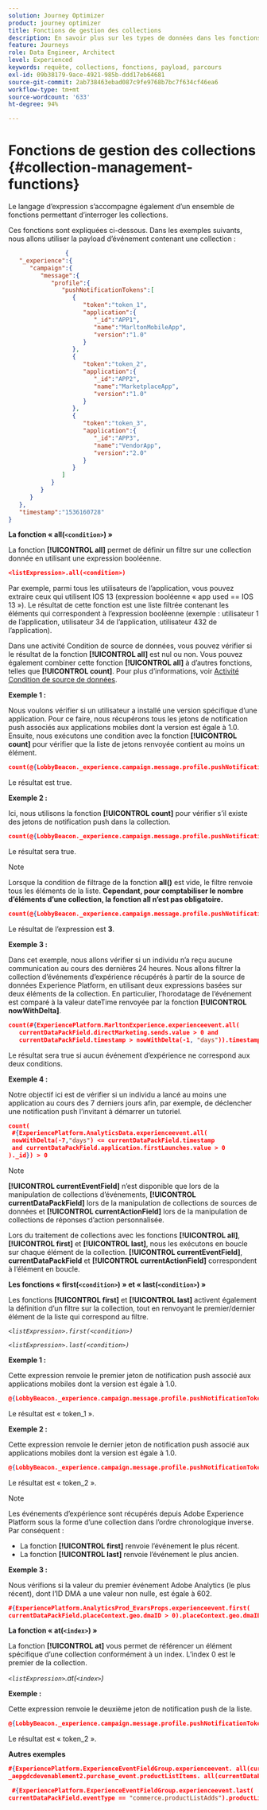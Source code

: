 ```yaml
---
solution: Journey Optimizer
product: journey optimizer
title: Fonctions de gestion des collections
description: En savoir plus sur les types de données dans les fonctions de gestion des collections
feature: Journeys
role: Data Engineer, Architect
level: Experienced
keywords: requête, collections, fonctions, payload, parcours
exl-id: 09b38179-9ace-4921-985b-ddd17eb64681
source-git-commit: 2ab738463ebad087c9fe9768b7bc7f634cf46ea6
workflow-type: tm+mt
source-wordcount: '633'
ht-degree: 94%

---
```


# Fonctions de gestion des collections {#collection-management-functions}

Le langage d’expression s’accompagne également d’un ensemble de fonctions permettant d’interroger les collections.

Ces fonctions sont expliquées ci-dessous. Dans les exemples suivants, nous allons utiliser la payload d’événement contenant une collection :

```json
                { 
   "_experience":{ 
      "campaign":{ 
         "message":{ 
            "profile":{ 
               "pushNotificationTokens":[ 
                  { 
                     "token":"token_1",
                     "application":{ 
                        "_id":"APP1",
                        "name":"MarltonMobileApp",
                        "version":"1.0"
                     }
                  },
                  { 
                     "token":"token_2",
                     "application":{ 
                        "_id":"APP2",
                        "name":"MarketplaceApp",
                        "version":"1.0"
                     }
                  },
                  { 
                     "token":"token_3",
                     "application":{ 
                        "_id":"APP3",
                        "name":"VendorApp",
                        "version":"2.0"
                     }
                  }
               ]
            }
         }
      }
   },
   "timestamp":"1536160728"
}
```

**La fonction « all(`<condition>`) »**

La fonction **[!UICONTROL all]** permet de définir un filtre sur une collection donnée en utilisant une expression booléenne.

```json
<listExpression>.all(<condition>)
```

Par exemple, parmi tous les utilisateurs de l’application, vous pouvez extraire ceux qui utilisent IOS 13 (expression booléenne « app used == IOS 13 »). Le résultat de cette fonction est une liste filtrée contenant les éléments qui correspondent à l’expression booléenne (exemple : utilisateur 1 de l’application, utilisateur 34 de l’application, utilisateur 432 de l’application).

Dans une activité Condition de source de données, vous pouvez vérifier si le résultat de la fonction **[!UICONTROL all]** est nul ou non. Vous pouvez également combiner cette fonction **[!UICONTROL all]** à d’autres fonctions, telles que **[!UICONTROL count]**. Pour plus d’informations, voir [Activité Condition de source de données](../condition-activity.md#data_source_condition).

**Exemple 1 :**

Nous voulons vérifier si un utilisateur a installé une version spécifique d’une application. Pour ce faire, nous récupérons tous les jetons de notification push associés aux applications mobiles dont la version est égale à 1.0. Ensuite, nous exécutons une condition avec la fonction **[!UICONTROL count]** pour vérifier que la liste de jetons renvoyée contient au moins un élément. 

```json
count(@{LobbyBeacon._experience.campaign.message.profile.pushNotificationTokens.all(currentEventField.application.version == "1.0").token}) > 0
```

Le résultat est true.

**Exemple 2 :**

Ici, nous utilisons la fonction **[!UICONTROL count]** pour vérifier s’il existe des jetons de notification push dans la collection.

```json
count(@{LobbyBeacon._experience.campaign.message.profile.pushNotificationTokens.all().token}) > 0
```

Le résultat sera true.

<!--Alternatively, you can check if there is no token in the collection:

   ```json
   count(@{LobbyBeacon._experience.campaign.message.profile.pushNotificationTokens.all().token}) == 0
   ```

The result will be false.

Here we use the count function in a condition to count the number of push notification tokens in the event.

`count(@{LobbyBeacon._experience.campaign.message.profile.pushNotificationTokens.all().token})`

The result is true.

Note that when the condition in the **all()** function is empty, the filter will return all the elements in the list. Hence, the expression above is equivalent to:

`count(@{LobbyBeacon._experience.campaign.message.profile.pushNotificationTokens.application.name})`

In both cases, the result of the expression is **3**.

A query of experience events recorded on the Adobe Experience Platform may or may not include the current event that triggered the current Journey. This will depend on the relative processing time with which [!DNL Journey Orchestration] sees an event and started evaluating conditions, versus the time it takes for that event to be ingested into the Adobe Experience Platform. For example, when using the .all() syntax to query experience events from the Adobe Experience Platform, we recommend enforcing the exclusion of the current event (by requiring an
earlier timestamp) in order to only consider prior events.-->

>[!NOTE]
>
>Lorsque la condition de filtrage de la fonction **all()** est vide, le filtre renvoie tous les éléments de la liste. **Cependant, pour comptabiliser le nombre d’éléments d’une collection, la fonction all n’est pas obligatoire.**


```json
count(@{LobbyBeacon._experience.campaign.message.profile.pushNotificationTokens.token})
```

Le résultat de l’expression est **3**.

**Exemple 3 :**

Dans cet exemple, nous allons vérifier si un individu n’a reçu aucune communication au cours des dernières 24 heures. Nous allons filtrer la collection d’événements d’expérience récupérés à partir de la source de données Experience Platform, en utilisant deux expressions basées sur deux éléments de la collection. En particulier, l’horodatage de l’événement est comparé à la valeur dateTime renvoyée par la fonction **[!UICONTROL nowWithDelta]**.

```json
count(#{ExperiencePlatform.MarltonExperience.experienceevent.all(
   currentDataPackField.directMarketing.sends.value > 0 and
   currentDataPackField.timestamp > nowWithDelta(-1, "days")).timestamp}) == 0
```

Le résultat sera true si aucun événement d’expérience ne correspond aux deux conditions.

**Exemple 4 :**

Notre objectif ici est de vérifier si un individu a lancé au moins une application au cours des 7 derniers jours afin, par exemple, de déclencher une notification push l’invitant à démarrer un tutoriel. 

```json
count(
 #{ExperiencePlatform.AnalyticsData.experienceevent.all(
 nowWithDelta(-7,"days") <= currentDataPackField.timestamp
 and currentDataPackField.application.firstLaunches.value > 0
)._id}) > 0
```

<!--**"All + Count" example 4:** here we use the count function in a boolean expression to see if there is push notification tokens in the collection.

`count(@{LobbyBeacon._experience.campaign.message.profile.pushNotificationTokens.all().application.name}) > 0`

The result will be:

`true`

Alternatively, you can check if there is NO token in the collection:

`count(@{LobbyBeacon._experience.campaign.message.profile.pushNotificationTokens.all().application.name}) =0`

The result will be:

`false`-->

>[!NOTE]
>
>**[!UICONTROL currentEventField]** n’est disponible que lors de la manipulation de collections d’événements, **[!UICONTROL currentDataPackField]**
lors de la manipulation de collections de sources de données et **[!UICONTROL currentActionField]** lors de la manipulation de collections de réponses d’action personnalisée.
>
>Lors du traitement de collections avec les fonctions **[!UICONTROL all]**, **[!UICONTROL first]** et **[!UICONTROL last]**, nous
>les exécutons en boucle sur chaque élément de la collection. **[!UICONTROL currentEventField]**, **currentDataPackField** et **[!UICONTROL currentActionField]** correspondent à l’élément en boucle.

**Les fonctions « first(`<condition>`) » et « last(`<condition>`) »**

Les fonctions **[!UICONTROL first]** et **[!UICONTROL last]** activent également la définition d’un filtre sur la collection, tout en renvoyant le premier/dernier élément de la liste qui correspond au filtre.

_`<listExpression>.first(<condition>)`_

_`<listExpression>.last(<condition>)`_

**Exemple 1 :**

Cette expression renvoie le premier jeton de notification push associé aux applications mobiles dont la version est égale à 1.0. 

```json
@{LobbyBeacon._experience.campaign.message.profile.pushNotificationTokens.first(currentEventField.application.version == "1.0").token
```

Le résultat est « token_1 ».

**Exemple 2 :**

Cette expression renvoie le dernier jeton de notification push associé aux applications mobiles dont la version est égale à 1.0. 

```json
@{LobbyBeacon._experience.campaign.message.profile.pushNotificationTokens.last(currentEventField.application.version == "1.0").token}
```

Le résultat est « token_2 ».

>[!NOTE]
>
>Les événements d’expérience sont récupérés depuis Adobe Experience Platform sous la forme d’une collection dans l’ordre chronologique inverse. Par conséquent :
>
>* La fonction **[!UICONTROL first]** renvoie l’événement le plus récent.
>* La fonction **[!UICONTROL last]** renvoie l’événement le plus ancien.

**Exemple 3 :**

Nous vérifions si la valeur du premier événement Adobe Analytics (le plus récent), dont l’ID DMA a une valeur non nulle, est égale à 602.

```json
#{ExperiencePlatform.AnalyticsProd_EvarsProps.experienceevent.first(
currentDataPackField.placeContext.geo.dmaID > 0).placeContext.geo.dmaID} == 602
```

**La fonction « at(`<index>`) »**

La fonction **[!UICONTROL at]** vous permet de référencer un élément spécifique d’une collection conformément à un index.
L’index 0 est le premier de la collection.

_`<listExpression>`.at(`<index>`)_

**Exemple :**

Cette expression renvoie le deuxième jeton de notification push de la liste.

```json
@{LobbyBeacon._experience.campaign.message.profile.pushNotificationTokens.at(1).token}
```

Le résultat est « token_2 ».

**Autres exemples**

```json
#{ExperiencePlatform.ExperienceEventFieldGroup.experienceevent. all(currentDataPackField._aepgdcdevenablement2.purchase_event.receipt_nbr == "10-337-4016"). 
_aepgdcdevenablement2.purchase_event.productListItems. all(currentDataPackField.SKU == "AB17 1234 1775 19DT B4DR 8HDK 762").name}
```

```json
 #{ExperiencePlatform.ExperienceEventFieldGroup.experienceevent.last(
currentDataPackField.eventType == "commerce.productListAdds").productListItems.last(currentDataPackField.priceTotal >= 150).name}
```
